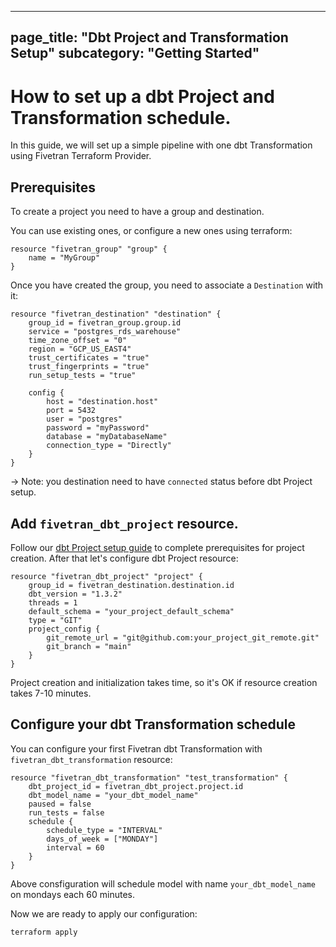 ----
page_title: "Dbt Project and Transformation Setup"
subcategory: "Getting Started"
---

# How to set up a dbt Project and Transformation schedule.

In this guide, we will set up a simple pipeline with one dbt Transformation using Fivetran Terraform Provider.

## Prerequisites

To create a project you need to have a group and destination. 

You can use existing ones, or configure a new ones using terraform:

```hcl
resource "fivetran_group" "group" {
    name = "MyGroup"
}
```

Once you have created the group, you need to associate a `Destination` with it:

```hcl
resource "fivetran_destination" "destination" {
    group_id = fivetran_group.group.id
    service = "postgres_rds_warehouse"
    time_zone_offset = "0"
    region = "GCP_US_EAST4"
    trust_certificates = "true"
    trust_fingerprints = "true"
    run_setup_tests = "true"

    config {
        host = "destination.host"
        port = 5432
        user = "postgres"
        password = "myPassword"
        database = "myDatabaseName"
        connection_type = "Directly"
    }
}
```

-> Note: you destination need to have `connected` status before dbt Project setup.

## Add `fivetran_dbt_project` resource.

Follow our [dbt Project setup guide](https://fivetran.com/docs/transformations/dbt/setup-guide#prerequisites) to complete prerequisites for project creation.
After that let's configure dbt Project resource:

```hcl
resource "fivetran_dbt_project" "project" {
    group_id = fivetran_destination.destination.id
    dbt_version = "1.3.2"
    threads = 1
    default_schema = "your_project_default_schema"
    type = "GIT"
    project_config {
        git_remote_url = "git@github.com:your_project_git_remote.git"
        git_branch = "main"
    }
}
```

Project creation and initialization takes time, so it's OK if resource creation takes 7-10 minutes.

## Configure your dbt Transformation schedule

You can configure your first Fivetran dbt Transformation with `fivetran_dbt_transformation` resource:

```hcl
resource "fivetran_dbt_transformation" "test_transformation" {
    dbt_project_id = fivetran_dbt_project.project.id
    dbt_model_name = "your_dbt_model_name"
    paused = false
    run_tests = false
    schedule {
        schedule_type = "INTERVAL"
        days_of_week = ["MONDAY"]
        interval = 60
    }
}
```

Above consfiguration will schedule model with name `your_dbt_model_name` on mondays each 60 minutes.

Now we are ready to apply our configuration:

```bash
terraform apply
```